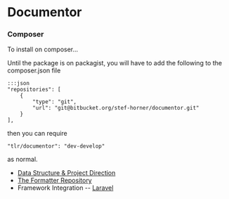 Documentor
==========

### Composer

To install on composer...

Until the package is on packagist, you will have to add the following to the composer.json file

    :::json
    "repositories": [
    	{
    		"type": "git",
    		"url": "git@bitbucket.org/stef-horner/documentor.git"
    	}
    ],

then you can require

    "tlr/documentor": "dev-develop"

as normal.

- [Data Structure & Project Direction](docs/structure.md)
- [The Formatter Repository](docs/repository.md)
- Framework Integration
-- [Laravel](docs/laravel.md)
